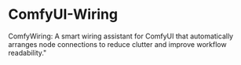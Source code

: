 # ComfyUI-Wiring
ComfyWiring: A smart wiring assistant for ComfyUI that automatically arranges node connections to reduce clutter and improve workflow readability."
